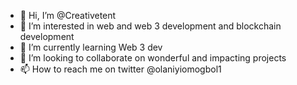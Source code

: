 - 👋 Hi, I’m @Creativetent
- 👀 I’m interested in web and web 3 development and blockchain development
- 🌱 I’m currently learning Web 3 dev
- 💞️ I’m looking to collaborate on wonderful and impacting  projects
- 📫 How to reach me on twitter @olaniyiomogbol1

<!---
Creativetent/Creativetent is a ✨ special ✨ repository because its `README.md` (this file) appears on your GitHub profile.
You can click the Preview link to take a look at your changes.
--->
